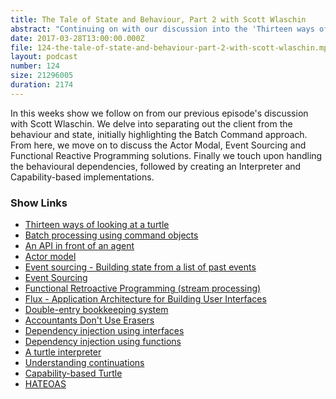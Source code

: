 ```yaml
---
title: The Tale of State and Behaviour, Part 2 with Scott Wlaschin
abstract: "Continuing on with our discussion into the 'Thirteen ways of looking at a turtle' talk"
date: 2017-03-28T13:00:00.000Z
file: 124-the-tale-of-state-and-behaviour-part-2-with-scott-wlaschin.mp3
layout: podcast
number: 124
size: 21296005
duration: 2174
---
```


In this weeks show we follow on from our previous episode's discussion with Scott Wlaschin.
We delve into separating out the client from the behaviour and state, initially highlighting the Batch Command approach.
From here, we move on to discuss the Actor Modal, Event Sourcing and Functional Reactive Programming solutions.
Finally we touch upon handling the behavioural dependencies, followed by creating an Interpreter and Capability-based implementations.

### Show Links

- [Thirteen ways of looking at a turtle](http://fsharpforfunandprofit.com/posts/13-ways-of-looking-at-a-turtle-2/)
- [Batch processing using command objects](http://fsharpforfunandprofit.com/posts/13-ways-of-looking-at-a-turtle/#way9)
- [An API in front of an agent](http://fsharpforfunandprofit.com/posts/13-ways-of-looking-at-a-turtle/#way5)
- [Actor model](https://en.wikipedia.org/wiki/Actor_model)
- [Event sourcing - Building state from a list of past events](http://fsharpforfunandprofit.com/posts/13-ways-of-looking-at-a-turtle-2/#way10)
- [Event Sourcing](https://martinfowler.com/eaaDev/EventSourcing.html)
- [Functional Retroactive Programming (stream processing)](http://fsharpforfunandprofit.com/posts/13-ways-of-looking-at-a-turtle-2/#way11)
- [Flux - Application Architecture for Building User Interfaces](https://facebook.github.io/flux/)
- [Double-entry bookkeeping system](https://en.wikipedia.org/wiki/Double-entry_bookkeeping_system)
- [Accountants Don't Use Erasers](https://blogs.msdn.microsoft.com/pathelland/2007/06/14/accountants-dont-use-erasers/)
- [Dependency injection using interfaces](http://fsharpforfunandprofit.com/posts/13-ways-of-looking-at-a-turtle/#way6)
- [Dependency injection using functions](http://fsharpforfunandprofit.com/posts/13-ways-of-looking-at-a-turtle/#way7)
- [A turtle interpreter](http://fsharpforfunandprofit.com/posts/13-ways-of-looking-at-a-turtle-2/#way13)
- [Understanding continuations](https://fsharpforfunandprofit.com/posts/computation-expressions-continuations/)
- [Capability-based Turtle](http://fsharpforfunandprofit.com/posts/13-ways-of-looking-at-a-turtle-3/#way15)
- [HATEOAS](https://en.wikipedia.org/wiki/HATEOAS)

